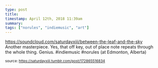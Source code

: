 ```yaml
---
type: post
title: 
timestamp: April 12th, 2018 11:39am
summary: 
tags: ["norules", "indiemusic", "art"]
---
```

<a href="https://www.instagram.com/p/BheqVCjF5xx/ "></a>
                                                                                          <div class="caption"><p><a href="https://soundcloud.com/saturdayxiii/between-the-leaf-and-the-sky" target="_blank">https://soundcloud.com/saturdayxiii/between-the-leaf-and-the-sky</a><br/>
Another masterpiece.  Yes, that off key, out of place note repeats through the whole thing. Genius. #indiemusic #norules  (at Edmonton, Alberta)</p> </div>
                                    
                
                
                
                
                                
<small>source: https://saturdayxiii.tumblr.com/post/172865516834</small>